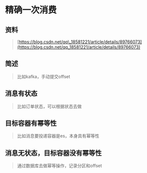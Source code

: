 # 精确一次消费

## 资料

> [https://blog.csdn.net/qq\_18581221/article/details/89766073](https://blog.csdn.net/qq_18581221/article/details/89766073)

## 简述

> 比如kafka，手动提交offset

## 消息有状态

> 比如订单状态，可以根据状态去做

## 目标容器有幂等性

> 比如消息要投递容器是es，本身具有幂等性

## 消息无状态，目标容器没有幂等性

> 通过数据库去做幂等操作，记录分区和offset



